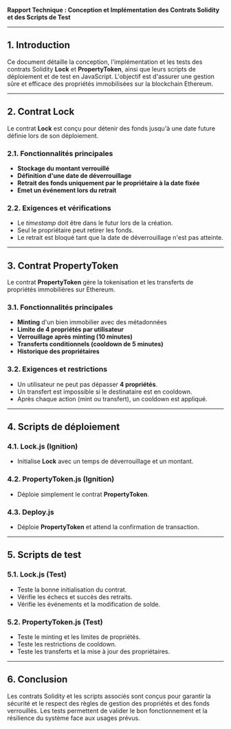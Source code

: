 **Rapport Technique : Conception et Implémentation des Contrats Solidity et des Scripts de Test**

---

## 1. Introduction
Ce document détaille la conception, l'implémentation et les tests des contrats Solidity **Lock** et **PropertyToken**, ainsi que leurs scripts de déploiement et de test en JavaScript. L'objectif est d'assurer une gestion sûre et efficace des propriétés immobilisées sur la blockchain Ethereum.

---

## 2. Contrat Lock
Le contrat **Lock** est conçu pour détenir des fonds jusqu'à une date future définie lors de son déploiement.

### 2.1. Fonctionnalités principales
- **Stockage du montant verrouillé**
- **Définition d'une date de déverrouillage**
- **Retrait des fonds uniquement par le propriétaire à la date fixée**
- **Emet un événement lors du retrait**

### 2.2. Exigences et vérifications
- Le _timestamp_ doit être dans le futur lors de la création.
- Seul le propriétaire peut retirer les fonds.
- Le retrait est bloqué tant que la date de déverrouillage n'est pas atteinte.

---

## 3. Contrat PropertyToken
Le contrat **PropertyToken** gère la tokenisation et les transferts de propriétés immobilières sur Ethereum.

### 3.1. Fonctionnalités principales
- **Minting** d'un bien immobilier avec des métadonnées
- **Limite de 4 propriétés par utilisateur**
- **Verrouillage après minting (10 minutes)**
- **Transferts conditionnels (cooldown de 5 minutes)**
- **Historique des propriétaires**

### 3.2. Exigences et restrictions
- Un utilisateur ne peut pas dépasser **4 propriétés**.
- Un transfert est impossible si le destinataire est en cooldown.
- Après chaque action (mint ou transfert), un cooldown est appliqué.

---

## 4. Scripts de déploiement
### 4.1. Lock.js (Ignition)
- Initialise **Lock** avec un temps de déverrouillage et un montant.

### 4.2. PropertyToken.js (Ignition)
- Déploie simplement le contrat **PropertyToken**.

### 4.3. Deploy.js
- Déploie **PropertyToken** et attend la confirmation de transaction.

---

## 5. Scripts de test
### 5.1. Lock.js (Test)
- Teste la bonne initialisation du contrat.
- Vérifie les échecs et succès des retraits.
- Vérifie les événements et la modification de solde.

### 5.2. PropertyToken.js (Test)
- Teste le minting et les limites de propriétés.
- Teste les restrictions de cooldown.
- Teste les transferts et la mise à jour des propriétaires.

---

## 6. Conclusion
Les contrats Solidity et les scripts associés sont conçus pour garantir la sécurité et le respect des règles de gestion des propriétés et des fonds verrouillés. Les tests permettent de valider le bon fonctionnement et la résilience du système face aux usages prévus.

